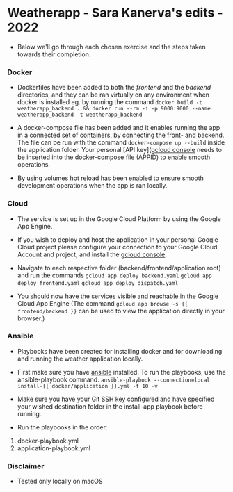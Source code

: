 # Weatherapp - Sara Kanerva's edits - 2022

* Below we'll go through each chosen exercise and the steps taken towards their completion. 

### Docker

* Dockerfiles have been added to both the 
*frontend* and the *backend* directories, and they can be ran virtually on any environment when docker is installed eg. by running the command `docker build -t weatherapp_backend . && docker run --rm -i -p 9000:9000 --name weatherapp_backend -t weatherapp_backend`

* A docker-compose file has been added and it enables running the app in a connected set of containers, by connecting the front- and backend. The file can be run with the command `docker-compose up --build` inside the application folder. Your personal [API key]([gcloud console](https://cloud.google.com/sdk/docs/install) needs to be inserted into the docker-compose file (APPID) to enable smooth operations.

* By using volumes hot reload has been enabled to ensure smooth development operations when the app is ran locally.

### Cloud

* The service is set up in the Google Cloud Platform by using the Google App Engine.

* If you wish to deploy and host the application in your personal Google Cloud project please configure your connection to your Google Cloud Account and project, and install the [gcloud console](https://cloud.google.com/sdk/docs/install). 

* Navigate to each respective folder (backend/frontend/application root) and run the commands
`gcloud app deploy backend.yaml`
`gcloud app deploy frontend.yaml`
`gcloud app deploy dispatch.yaml`

* You should now have the services visible and reachable in the Google Cloud App Engine (The command `gcloud app browse -s {{ frontend/backend }}` can be used to view the application directly in your browser.)

### Ansible

* Playbooks have been created for installing docker and for downloading and running the weather application locally. 

* First make sure you have [ansible](https://docs.ansible.com/ansible/latest/installation_guide/intro_installation.html) installed. To run the playbooks, use the ansible-playbook command. `ansible-playbook --connection=local install-{{ docker/application }}.yml -f 10 -v`

* Make sure you have your Git SSH key configured and have specified your wished destination folder in the install-app playbook before running.

* Run the playbooks in the order:
1. docker-playbook.yml 
2. application-playbook.yml 

### Disclaimer

* Tested only locally on macOS


